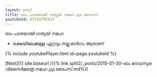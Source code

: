 ```yaml
---
layout: post
title: ഓം പാരയായി ഗത്യയ് നമഹ ൧൧ ടൈംസ്
youtubeId: Kft4I7RTSsY
---
```

 
 
 ഓം പാരയായി ഗത്യയ് നമഹ 
 
 -  രക്ഷയിലേക്കുള്ള ഏറ്റവും നല്ല മാർഗം ആരാണ് 
 
  
 
  
 
 
 
 
 
 


{% include youtubePlayer.html id=page.youtubeId %}
 
[Next]({{ site.baseurl }}{% link  split2/_posts/2015-01-30-ഓം ദേവാസുര വിനൈർമത്രെ നമഹ ൧൧ ടൈംസ്.md%})
 
